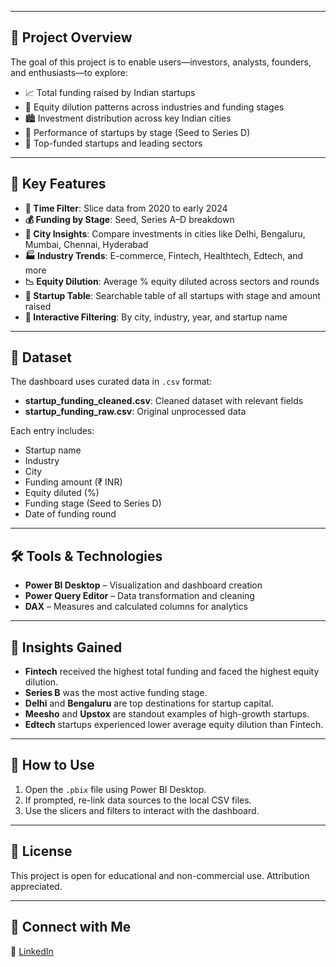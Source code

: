 
---

## 🚀 Project Overview

The goal of this project is to enable users—investors, analysts, founders, and enthusiasts—to explore:

- 📈 Total funding raised by Indian startups
- 🧾 Equity dilution patterns across industries and funding stages
- 🏙️ Investment distribution across key Indian cities
- 🧠 Performance of startups by stage (Seed to Series D)
- 💼 Top-funded startups and leading sectors

---

## 📌 Key Features

- **📅 Time Filter**: Slice data from 2020 to early 2024
- **💰 Funding by Stage**: Seed, Series A–D breakdown
- **📍 City Insights**: Compare investments in cities like Delhi, Bengaluru, Mumbai, Chennai, Hyderabad
- **🏭 Industry Trends**: E-commerce, Fintech, Healthtech, Edtech, and more
- **📉 Equity Dilution**: Average % equity diluted across sectors and rounds
- **🧾 Startup Table**: Searchable table of all startups with stage and amount raised
- **🎯 Interactive Filtering**: By city, industry, year, and startup name

---

## 📂 Dataset

The dashboard uses curated data in `.csv` format:
- **startup_funding_cleaned.csv**: Cleaned dataset with relevant fields
- **startup_funding_raw.csv**: Original unprocessed data

Each entry includes:
- Startup name
- Industry
- City
- Funding amount (₹ INR)
- Equity diluted (%)
- Funding stage (Seed to Series D)
- Date of funding round

---

## 🛠️ Tools & Technologies

- **Power BI Desktop** – Visualization and dashboard creation  
- **Power Query Editor** – Data transformation and cleaning  
- **DAX** – Measures and calculated columns for analytics  

---

## 📌 Insights Gained

- **Fintech** received the highest total funding and faced the highest equity dilution.
- **Series B** was the most active funding stage.
- **Delhi** and **Bengaluru** are top destinations for startup capital.
- **Meesho** and **Upstox** are standout examples of high-growth startups.
- **Edtech** startups experienced lower average equity dilution than Fintech.

---


## 📁 How to Use

1. Open the `.pbix` file using Power BI Desktop.
2. If prompted, re-link data sources to the local CSV files.
3. Use the slicers and filters to interact with the dashboard.

---

## 📎 License

This project is open for educational and non-commercial use. Attribution appreciated.

---

## 🙌 Connect with Me  
🔗 [LinkedIn](https://www.linkedin.com/in/darshan-korde-29414b319/)
